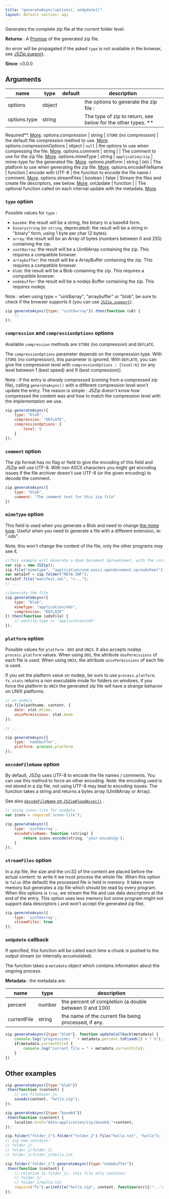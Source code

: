 ```yaml
---
title: "generateAsync(options[, onUpdate])"
layout: default section: api
---
```


Generates the complete zip file at the current folder level.

__Returns__ : A [Promise](https://developer.mozilla.org/en-US/docs/Web/JavaScript/Reference/Global_Objects/Promise)
of the generated zip file.

An error will be propagated if the asked `type` is not available in the browser,
see [JSZip.support]({{site.baseurl}}/documentation/api_jszip/support.html).

__Since__: v3.0.0

## Arguments

name                | type     | default  | description
--------------------|----------|----------|------------
options             | object   |          | the options to generate the zip file :
options.type        | string   |          | The type of zip to return, see below for the other types. **
Required**. [More](#type-option).
options.compression | string   | `STORE` (no compression) | the default file compression method to use. [More](#compression-and-compressionoptions-options).
options.compressionOptions | object | `null` | the options to use when compressing the file. [More](#compression-and-compressionoptions-options).
options.comment     | string   |          | The comment to use for the zip file. [More](#comment-option).
options.mimeType    | string   | `application/zip` | mime-type for the generated file. [More](#mimetype-option).
options.platform    | string   | `DOS`    | The platform to use when generating the zip file. [More](#platform-option).
options.encodeFileName | function | encode with UTF-8 | the function to encode the file name / comment. [More](#encodefilename-option).
options.streamFiles | boolean  | false    | Stream the files and create file descriptors, see below. [More](#streamfiles-option).
onUpdate            | function |          | The optional function called on each internal update with the metadata. [More](#onupdate-callback).

### `type` option

Possible values for `type` :

* `base64`: the result will be a string, the binary in a base64 form.
* `binarystring` (or `string`, deprecated): the result will be a string in "binary" form, using 1 byte per char (2
  bytes).
* `array`: the result will be an Array of bytes (numbers between 0 and 255) containing the zip.
* `uint8array`: the result will be a Uint8Array containing the zip. This requires a compatible browser.
* `arraybuffer`: the result will be a ArrayBuffer containing the zip. This requires a compatible browser.
* `blob`: the result will be a Blob containing the zip. This requires a compatible browser.
* `nodebuffer`: the result will be a nodejs Buffer containing the zip. This requires nodejs.

Note : when using type = "uint8array", "arraybuffer" or "blob", be sure to check if the browser supports it (you can
use [`JSZip.support`]({{site.baseurl}}/documentation/api_jszip/support.html)).

```js
zip.generateAsync({type: "uint8array"}).then(function (u8) {
    // ...
});
```

### `compression` and `compressionOptions` options

Available `compression` methods are `STORE` (no compression) and `DEFLATE`.

The `compressionOptions` parameter depends on the compression type. With
`STORE` (no compression), this parameter is ignored. With `DEFLATE`, you can give the compression level
with `compressionOptions : {level:6}` (or any level between 1 (best speed) and 9 (best compression)).

Note : if the entry is *already* compressed (coming from a compressed zip file), calling `generateAsync()` with a
different compression level won't update the entry. The reason is simple : JSZip doesn't know how compressed the content
was and how to match the compression level with the implementation we use.

```js
zip.generateAsync({
    type: "blob",
    compression: "DEFLATE",
    compressionOptions: {
        level: 9
    }
});
```

### `comment` option

The zip format has no flag or field to give the encoding of this field and JSZip will use UTF-8. With non ASCII
characters you might get encoding issues if the file archiver doesn't use UTF-8 (or the given encoding) to decode the
comment.

```js
zip.generateAsync({
    type: "blob",
    comment: "The comment text for this zip file"
})
```

### `mimeType` option

This field is used when you generate a Blob and need to change
[the mime type](https://developer.mozilla.org/en-US/docs/Web/API/Blob/type). Useful when you need to generate a file
with a different extension, ie: ".ods".

Note, this won't change the content of the file, only the other programs *may*
see it.

```js
//This example will Generate a Open Document Spreadsheet, with the correct mime type
var zip = new JSZip();
zip.file("mimetype", "application/vnd.oasis.opendocument.spreadsheet");
var metaInf = zip.folder("META-INF");
metaInf.file("manifest.xml", "<...");
// ...

//Generate the file
zip.generateAsync({
    type: "blob",
    mimeType: "application/ods",
    compression: "DEFLATE"
}).then(function (odsFile) {
    // odsFile.type == "application/ods"
});
```

### `platform` option

Possible values for `platform` : `DOS` and `UNIX`. It also accepts nodejs
`process.platform` values. When using `DOS`, the attribute `dosPermissions` of each file is used. When using `UNIX`, the
attribute `unixPermissions` of each file is used.

If you set the platform value on nodejs, be sure to use `process.platform`.
`fs.stats` returns a non executable mode for folders on windows, if you force the platform to `UNIX` the generated zip
file will have a strange behavior on UNIX platforms.

```js
// on nodejs
zip.file(pathname, content, {
    date: stat.mtime,
    unixPermissions: stat.mode
});

// ...

zip.generateAsync({
    type: 'nodebuffer',
    platform: process.platform
});
```

### `encodeFileName` option

By default, JSZip uses UTF-8 to encode the file names / comments. You can use this method to force an other encoding.
Note: the encoding used is not stored in a zip file, not using UTF-8 may lead to encoding issues. The function takes a
string and returns a bytes array (Uint8Array or Array).

See
also [`decodeFileName` on `JSZip#loadAsync()`]({{site.baseurl}}/documentation/api_jszip/load_async.html#decodefilename-option)
.

```js
// using iconv-lite for example
var iconv = require('iconv-lite');

zip.generateAsync({
    type: 'uint8array',
    encodeFileName: function (string) {
        return iconv.encode(string, 'your-encoding');
    }
});
```


### `streamFiles` option

In a zip file, the size and the crc32 of the content are placed before the actual content: to write it we must process
the whole file. When this option is `false` (the default) the processed file is held in memory. It takes more memory but
generates a zip file which should be read by every program. When this options is `true`, we stream the file and use data
descriptors at the end of the entry. This option uses less memory but some program might not support data descriptors (
and won't accept the generated zip file).

```js
zip.generateAsync({
    type: 'uint8array',
    streamFiles: true
});
```

### `onUpdate` callback

If specified, this function will be called each time a chunk is pushed to the output stream (or internally accumulated).

The function takes a `metadata` object which contains information about the ongoing process.

__Metadata__ : the metadata are:

name        | type   | description
------------|--------|------------
percent     | number | the percent of completion (a double between 0 and 100)
currentFile | string | the name of the current file being processed, if any.

```js
zip.generateAsync({type:"blob"}, function updateCallback(metadata) {
    console.log("progression: " + metadata.percent.toFixed(2) + " %");
    if(metadata.currentFile) {
        console.log("current file = " + metadata.currentFile);
    }
})
```

## Other examples

```js
zip.generateAsync({type:"blob"})
.then(function (content) {
    // see FileSaver.js
    saveAs(content, "hello.zip");
});
```

```js
zip.generateAsync({type:"base64"})
.then(function (content) {
    location.href="data:application/zip;base64,"+content;
});
```

```js
zip.folder("folder_1").folder("folder_2").file("hello.txt", "hello");
// zip now contains:
// folder_1/
// folder_1/folder_2/
// folder_1/folder_2/hello.txt

zip.folder("folder_1").generateAsync({type:"nodebuffer"})
.then(function (content) {
    // relative to folder_1/, this file only contains:
    // folder_2/
    // folder_2/hello.txt
    require("fs").writeFile("hello.zip", content, function(err){/*...*/});
});
```
